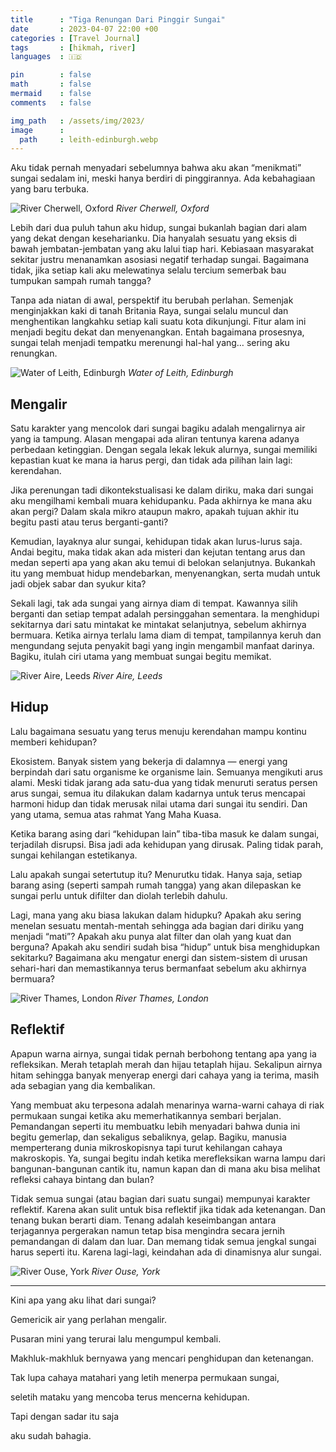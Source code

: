 ```yaml
---
title      : "Tiga Renungan Dari Pinggir Sungai"
date       : 2023-04-07 22:00 +00
categories : [Travel Journal]
tags       : [hikmah, river]
languages  : 🇮🇩

pin        : false
math       : false
mermaid    : false
comments   : false

img_path   : /assets/img/2023/
image      :
  path     : leith-edinburgh.webp
---
```


Aku tidak pernah menyadari sebelumnya bahwa aku akan “menikmati” sungai sedalam ini, meski hanya berdiri di pinggirannya. Ada kebahagiaan yang baru terbuka.

![River Cherwell, Oxford](cherwell-oxford.webp)
_River Cherwell, Oxford_

Lebih dari dua puluh tahun aku hidup, sungai bukanlah bagian dari alam yang dekat dengan keseharianku. Dia hanyalah sesuatu yang eksis di bawah jembatan-jembatan yang aku lalui tiap hari. Kebiasaan masyarakat sekitar justru menanamkan asosiasi negatif terhadap sungai. Bagaimana tidak, jika setiap kali aku melewatinya selalu tercium semerbak bau tumpukan sampah rumah tangga?

Tanpa ada niatan di awal, perspektif itu berubah perlahan. Semenjak menginjakkan kaki di tanah Britania Raya, sungai selalu muncul dan menghentikan langkahku setiap kali suatu kota dikunjungi. Fitur alam ini menjadi begitu dekat dan menyenangkan. Entah bagaimana prosesnya, sungai telah menjadi tempatku merenungi hal-hal yang… sering aku renungkan.

![Water of Leith, Edinburgh](leith-edinburgh.webp)
_Water of Leith, Edinburgh_

## Mengalir

Satu karakter yang mencolok dari sungai bagiku adalah mengalirnya air yang ia tampung. Alasan mengapai ada aliran tentunya karena adanya perbedaan ketinggian. Dengan segala lekak lekuk alurnya, sungai memiliki kepastian kuat ke mana ia harus pergi, dan tidak ada pilihan lain lagi: kerendahan.

Jika perenungan tadi dikontekstualisasi ke dalam diriku, maka dari sungai aku mengilhami kembali muara kehidupanku. Pada akhirnya ke mana aku akan pergi? Dalam skala mikro ataupun makro, apakah tujuan akhir itu begitu pasti atau terus berganti-ganti?

Kemudian, layaknya alur sungai, kehidupan tidak akan lurus-lurus saja. Andai begitu, maka tidak akan ada misteri dan kejutan tentang arus dan medan seperti apa yang akan aku temui di belokan selanjutnya. Bukankah itu yang membuat hidup mendebarkan, menyenangkan, serta mudah untuk jadi objek sabar dan syukur kita?

Sekali lagi, tak ada sungai yang airnya diam di tempat. Kawannya silih berganti dan setiap tempat adalah persinggahan sementara. Ia menghidupi sekitarnya dari satu mintakat ke mintakat selanjutnya, sebelum akhirnya bermuara. Ketika airnya terlalu lama diam di tempat, tampilannya keruh dan mengundang sejuta penyakit bagi yang ingin mengambil manfaat darinya. Bagiku, itulah ciri utama yang membuat sungai begitu memikat.

![River Aire, Leeds](aire-leeds.webp)
_River Aire, Leeds_

## Hidup
Lalu bagaimana sesuatu yang terus menuju kerendahan mampu kontinu memberi kehidupan?

Ekosistem. Banyak sistem yang bekerja di dalamnya — energi yang berpindah dari satu organisme ke organisme lain. Semuanya mengikuti arus alami. Meski tidak jarang ada satu-dua yang tidak menuruti seratus persen arus sungai, semua itu dilakukan dalam kadarnya untuk terus mencapai harmoni hidup dan tidak merusak nilai utama dari sungai itu sendiri. Dan yang utama, semua atas rahmat Yang Maha Kuasa.

Ketika barang asing dari “kehidupan lain” tiba-tiba masuk ke dalam sungai, terjadilah disrupsi. Bisa jadi ada kehidupan yang dirusak. Paling tidak parah, sungai kehilangan estetikanya.

Lalu apakah sungai setertutup itu? Menurutku tidak. Hanya saja, setiap barang asing (seperti sampah rumah tangga) yang akan dilepaskan ke sungai perlu untuk difilter dan diolah terlebih dahulu.

Lagi, mana yang aku biasa lakukan dalam hidupku? Apakah aku sering menelan sesuatu mentah-mentah sehingga ada bagian dari diriku yang menjadi “mati”? Apakah aku punya alat filter dan olah yang kuat dan berguna? Apakah aku sendiri sudah bisa “hidup” untuk bisa menghidupkan sekitarku? Bagaimana aku mengatur energi dan sistem-sistem di urusan sehari-hari dan memastikannya terus bermanfaat sebelum aku akhirnya bermuara?


![River Thames, London](thames-london.jpg)
_River Thames, London_

## Reflektif

Apapun warna airnya, sungai tidak pernah berbohong tentang apa yang ia refleksikan. Merah tetaplah merah dan hijau tetaplah hijau. Sekalipun airnya hitam sehingga banyak menyerap energi dari cahaya yang ia terima, masih ada sebagian yang dia kembalikan.

Yang membuat aku terpesona adalah menarinya warna-warni cahaya di riak permukaan sungai ketika aku memerhatikannya sembari berjalan. Pemandangan seperti itu membuatku lebih menyadari bahwa dunia ini begitu gemerlap, dan sekaligus sebaliknya, gelap. Bagiku, manusia memperterang dunia mikroskopisnya tapi turut kehilangan cahaya makroskopis. Ya, sungai begitu indah ketika merefleksikan warna lampu dari bangunan-bangunan cantik itu, namun kapan dan di mana aku bisa melihat refleksi cahaya bintang dan bulan?

Tidak semua sungai (atau bagian dari suatu sungai) mempunyai karakter reflektif. Karena akan sulit untuk bisa reflektif jika tidak ada ketenangan. Dan tenang bukan berarti diam. Tenang adalah keseimbangan antara terjagannya pergerakan namun tetap bisa mengindra secara jernih pemandangan di dalam dan luar. Dan memang tidak semua jengkal sungai harus seperti itu. Karena lagi-lagi, keindahan ada di dinamisnya alur sungai.

![River Ouse, York](ouse-york.webp)
_River Ouse, York_

***

Kini apa yang aku lihat dari sungai?

Gemericik air yang perlahan mengalir.

Pusaran mini yang terurai lalu mengumpul kembali.

Makhluk-makhluk bernyawa yang mencari penghidupan dan ketenangan.

Tak lupa cahaya matahari yang letih menerpa permukaan sungai,

seletih mataku yang mencoba terus mencerna kehidupan.

Tapi dengan sadar itu saja

aku sudah bahagia.